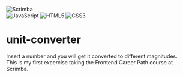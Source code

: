 ![Scrimba](https://img.shields.io/badge/scrimba-2B283A?style=for-the-badge&logo=scrimba&logoColor=white)<br />
![JavaScript](https://img.shields.io/badge/javascript-%23323330.svg?style=for-the-badge&logo=javascript&logoColor=%23F7DF1E)
![HTML5](https://img.shields.io/badge/html5-%23E34F26.svg?style=for-the-badge&logo=html5&logoColor=white)
![CSS3](https://img.shields.io/badge/css3-%231572B6.svg?style=for-the-badge&logo=css3&logoColor=white)
# unit-converter
Insert a number and you will get it converted to different magnitudes.<br />
This is my first excercise taking the Frontend Career Path course at Scrimba.
